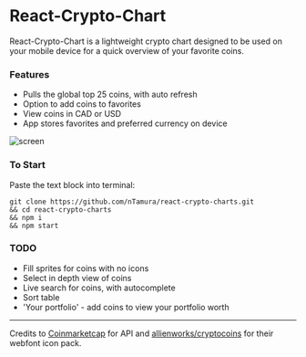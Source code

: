 # React-Crypto-Chart
React-Crypto-Chart is a lightweight crypto chart designed to be used on your mobile device for a quick overview of your favorite coins.

### Features
- Pulls the global top 25 coins, with auto refresh
- Option to add coins to favorites
- View coins in CAD or USD
- App stores favorites and preferred currency on device

![screen](https://raw.githubusercontent.com/nTamura/react-crypto-charts/master/public/screen.png)

### To Start
Paste the text block into terminal:
```
git clone https://github.com/nTamura/react-crypto-charts.git
&& cd react-crypto-charts
&& npm i
&& npm start
```

### TODO
- Fill sprites for coins with no icons
- Select in depth view of coins
- Live search for coins, with autocomplete
- Sort table
- 'Your portfolio' - add coins to view your portfolio worth



---

Credits to [Coinmarketcap](https://coinmarketcap.com/) for API and [allienworks/cryptocoins](https://github.com/allienworks/cryptocoins)
for their webfont icon pack.
